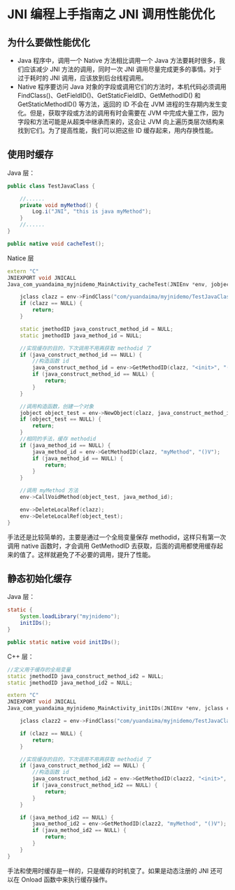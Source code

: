 # JNI 编程上手指南之 JNI 调用性能优化

## 为什么要做性能优化

* Java 程序中，调用一个 Native 方法相比调用一个 Java 方法要耗时很多，我们应该减少 JNI 方法的调用，同时一次 JNI 调用尽量完成更多的事情。对于过于耗时的 JNI 调用，应该放到后台线程调用。
* Native 程序要访问 Java 对象的字段或调用它们的方法时，本机代码必须调用 FindClass()、GetFieldID()、GetStaticFieldID、GetMethodID() 和 GetStaticMethodID() 等方法，返回的 ID 不会在 JVM 进程的生存期内发生变化。但是，获取字段或方法的调用有时会需要在 JVM 中完成大量工作，因为字段和方法可能是从超类中继承而来的，这会让 JVM 向上遍历类层次结构来找到它们。为了提高性能，我们可以把这些 ID 缓存起来，用内存换性能。


## 使用时缓存

Java 层：

```java
public class TestJavaClass {

    //......
    private void myMethod() {
        Log.i("JNI", "this is java myMethod");
    }
    //......
}

public native void cacheTest();

```

Natice 层

```c++
extern "C"
JNIEXPORT void JNICALL
Java_com_yuandaima_myjnidemo_MainActivity_cacheTest(JNIEnv *env, jobject thiz) {

    jclass clazz = env->FindClass("com/yuandaima/myjnidemo/TestJavaClass");
    if (clazz == NULL) {
        return;
    }

    static jmethodID java_construct_method_id = NULL;
    static jmethodID java_method_id = NULL;

    //实现缓存的目的，下次调用不用再获取 methodid 了
    if (java_construct_method_id == NULL) {
        //构造函数 id
        java_construct_method_id = env->GetMethodID(clazz, "<init>", "()V");
        if (java_construct_method_id == NULL) {
            return;
        }
    }

    //调用构造函数，创建一个对象
    jobject object_test = env->NewObject(clazz, java_construct_method_id);
    if (object_test == NULL) {
        return;
    }
    //相同的手法，缓存 methodid
    if (java_method_id == NULL) {
        java_method_id = env->GetMethodID(clazz, "myMethod", "()V");
        if (java_method_id == NULL) {
            return;
        }
    }

    //调用 myMethod 方法
    env->CallVoidMethod(object_test, java_method_id);

    env->DeleteLocalRef(clazz);
    env->DeleteLocalRef(object_test);
}
```

手法还是比较简单的，主要是通过一个全局变量保存 methodid，这样只有第一次调用 native 函数时，才会调用 GetMethodID 去获取，后面的调用都使用缓存起来的值了。这样就避免了不必要的调用，提升了性能。

## 静态初始化缓存

Java 层：

```java
static {
    System.loadLibrary("myjnidemo");
    initIDs();
}

public static native void initIDs();
```

C++ 层：

```c++
//定义用于缓存的全局变量
static jmethodID java_construct_method_id2 = NULL;
static jmethodID java_method_id2 = NULL;

extern "C"
JNIEXPORT void JNICALL
Java_com_yuandaima_myjnidemo_MainActivity_initIDs(JNIEnv *env, jclass clazz) {

    jclass clazz2 = env->FindClass("com/yuandaima/myjnidemo/TestJavaClass");

    if (clazz == NULL) {
        return;
    }

    //实现缓存的目的，下次调用不用再获取 methodid 了
    if (java_construct_method_id2 == NULL) {
        //构造函数 id
        java_construct_method_id2 = env->GetMethodID(clazz2, "<init>", "()V");
        if (java_construct_method_id2 == NULL) {
            return;
        }
    }

    if (java_method_id2 == NULL) {
        java_method_id2 = env->GetMethodID(clazz2, "myMethod", "()V");
        if (java_method_id2 == NULL) {
            return;
        }
    }
}
```

手法和使用时缓存是一样的，只是缓存的时机变了。如果是动态注册的 JNI 还可以在 Onload 函数中来执行缓存操作。


   

